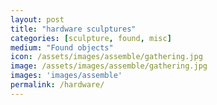 ```yaml
---
layout: post
title: "hardware sculptures"
categories: [sculpture, found, misc]
medium: "Found objects"
icon: /assets/images/assemble/gathering.jpg
image: /assets/images/assemble/gathering.jpg
images: 'images/assemble'
permalink: /hardware/
---
```

